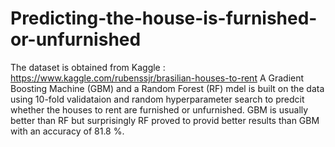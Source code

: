# Predicting-the-house-is-furnished-or-unfurnished
The dataset is obtained from Kaggle : https://www.kaggle.com/rubenssjr/brasilian-houses-to-rent
A Gradient Boosting Machine (GBM) and a Random Forest (RF) mdel is built on the data using 10-fold validataion and random hyperparameter search
to predcit whether the houses to rent are furnished or unfurnished. 
GBM is usually better than RF but surprisingly RF proved to provid better results than GBM with an accuracy of 81.8 %.
